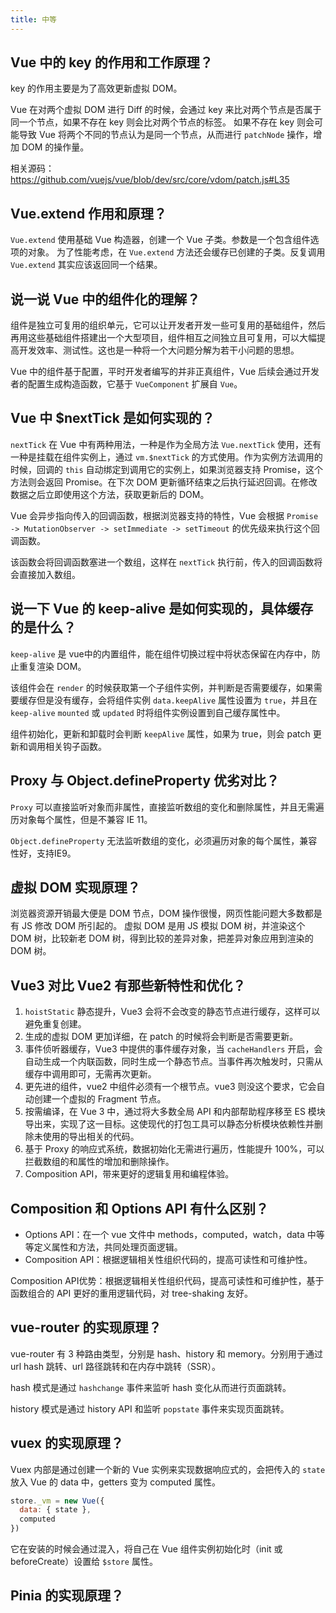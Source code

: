 ```yaml
---
title: 中等
---
```


## Vue 中的 key 的作用和工作原理？

<Answer>

key 的作用主要是为了高效更新虚拟 DOM。

Vue 在对两个虚拟 DOM 进行 Diff 的时候，会通过 key 来比对两个节点是否属于同一个节点，如果不存在 key 则会比对两个节点的标签。
如果不存在 key 则会可能导致 Vue 将两个不同的节点认为是同一个节点，从而进行 `patchNode` 操作，增加 DOM 的操作量。

相关源码：https://github.com/vuejs/vue/blob/dev/src/core/vdom/patch.js#L35

</Answer>

## Vue.extend 作用和原理？

<Answer>

`Vue.extend` 使用基础 Vue 构造器，创建一个 Vue 子类。参数是一个包含组件选项的对象。
为了性能考虑，在 `Vue.extend` 方法还会缓存已创建的子类。反复调用 `Vue.extend` 其实应该返回同一个结果。

</Answer>

## 说一说 Vue 中的组件化的理解？

<Answer>

组件是独立可复用的组织单元，它可以让开发者开发一些可复用的基础组件，然后再用这些基础组件搭建出一个大型项目，组件相互之间独立且可复用，可以大幅提高开发效率、测试性。这也是一种将一个大问题分解为若干小问题的思想。

Vue 中的组件基于配置，平时开发者编写的并非正真组件，Vue 后续会通过开发者的配置生成构造函数，它基于 `VueComponent` 扩展自 `Vue`。

</Answer>

## Vue 中 $nextTick 是如何实现的？

<Answer>

`nextTick` 在 Vue 中有两种用法，一种是作为全局方法 `Vue.nextTick` 使用，还有一种是挂载在组件实例上，通过 `vm.$nextTick` 的方式使用。作为实例方法调用的时候，回调的 `this` 自动绑定到调用它的实例上，如果浏览器支持 Promise，这个方法则会返回 Promise。在下次 DOM 更新循环结束之后执行延迟回调。在修改数据之后立即使用这个方法，获取更新后的 DOM。

Vue 会异步指向传入的回调函数，根据浏览器支持的特性，Vue 会根据 `Promise -> MutationObserver -> setImmediate -> setTimeout` 的优先级来执行这个回调函数。

该函数会将回调函数塞进一个数组，这样在 `nextTick` 执行前，传入的回调函数将会直接加入数组。

</Answer>

## 说一下 Vue 的 keep-alive 是如何实现的，具体缓存的是什么？

<Answer>

`keep-alive` 是 vue中的内置组件，能在组件切换过程中将状态保留在内存中，防止重复渲染 DOM。

该组件会在 `render` 的时候获取第一个子组件实例，并判断是否需要缓存，如果需要缓存但是没有缓存，会将组件实例 `data.keepAlive` 属性设置为 `true`，并且在 `keep-alive` `mounted` 或 `updated` 时将组件实例设置到自己缓存属性中。

组件初始化，更新和卸载时会判断 `keepAlive` 属性，如果为 true，则会 patch 更新和调用相关钩子函数。

</Answer>

## Proxy 与 Object.defineProperty 优劣对比？

<Answer>

`Proxy` 可以直接监听对象而非属性，直接监听数组的变化和删除属性，并且无需遍历对象每个属性，但是不兼容 IE 11。

`Object.defineProperty` 无法监听数组的变化，必须遍历对象的每个属性，兼容性好，支持IE9。

</Answer>

## 虚拟 DOM 实现原理？

<Answer>

浏览器资源开销最大便是 DOM 节点，DOM 操作很慢，网页性能问题大多数都是有 JS 修改 DOM 所引起的。
虚拟 DOM 是用 JS 模拟 DOM 树，并渲染这个 DOM 树，比较新老 DOM 树，得到比较的差异对象，把差异对象应用到渲染的 DOM 树。

</Answer>

## Vue3 对比 Vue2 有那些新特性和优化？

<Answer>

1. `hoistStatic` 静态提升，Vue3 会将不会改变的静态节点进行缓存，这样可以避免重复创建。
2. 生成的虚拟 DOM 更加详细，在 patch 的时候将会判断是否需要更新。
3. 事件侦听器缓存，Vue3 中提供的事件缓存对象，当 `cacheHandlers` 开启，会自动生成一个内联函数，同时生成一个静态节点。当事件再次触发时，只需从缓存中调用即可，无需再次更新。
4. 更先进的组件，vue2 中组件必须有一个根节点。vue3 则没这个要求，它会自动创建一个虚拟的 Fragment 节点。
5. 按需编译，在 Vue 3 中，通过将大多数全局 API 和内部帮助程序移至 ES 模块导出来，实现了这一目标。这使现代的打包工具可以静态分析模块依赖性并删除未使用的导出相关的代码。
6. 基于 Proxy 的响应式系统，数据初始化无需进行遍历，性能提升 100%，可以拦截数组的和属性的增加和删除操作。
7. Composition API，带来更好的逻辑复用和编程体验。

</Answer>

## Composition 和 Options API 有什么区别？

<Answer>

- Options API：在一个 vue 文件中 methods，computed，watch，data 中等等定义属性和方法，共同处理页面逻辑。
- Composition API：根据逻辑相关性组织代码的，提高可读性和可维护性。

Composition API优势：根据逻辑相关性组织代码，提高可读性和可维护性，基于函数组合的 API 更好的重用逻辑代码，对 tree-shaking 友好。

</Answer>

## vue-router 的实现原理？

<Answer>

vue-router 有 3 种路由类型，分别是 hash、history 和 memory。分别用于通过 url hash 跳转、url 路径跳转和在内存中跳转（SSR）。

hash 模式是通过 `hashchange` 事件来监听 hash 变化从而进行页面跳转。

history 模式是通过 history API 和监听 `popstate` 事件来实现页面跳转。

</Answer>

## vuex 的实现原理？

<Answer>

Vuex 内部是通过创建一个新的 Vue 实例来实现数据响应式的，会把传入的 `state` 放入 Vue 的 data 中，getters 变为 computed 属性。

```js
store._vm = new Vue({
  data: { state },
  computed
})
```

它在安装的时候会通过混入，将自己在 Vue 组件实例初始化时（init 或 beforeCreate）设置给 `$store` 属性。 

</Answer>

## Pinia 的实现原理？

<Answer>



</Answer>
